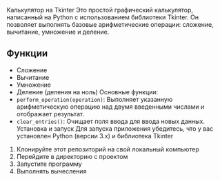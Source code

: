 

 Калькулятор на Tkinter
Это простой графический калькулятор, написанный на Python с использованием библиотеки Tkinter. Он позволяет выполнять базовые арифметические операции: сложение, вычитание, умножение и деление.
## Функции
- Сложение
- Вычитание
- Умножение
- Деление (деления на ноль)
Основные функции:
- `perform_operation(operation)`: Выполняет указанную арифметическую операцию над двумя введенными числами и отображает результат.
- `clear_entries()`: Очищает поля ввода для ввода новых данных. Установка и запуск
Для запуска приложения убедитесь, что у вас установлен Python (версии 3.x) и библиотека Tkinter 
1. Клонируйте этот репозиторий на свой локальный компьютер
2. Перейдите в директорию с проектом
3. Запустите программу
4. Выполнять вычесления